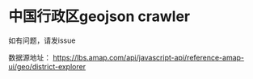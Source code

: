 # 中国行政区geojson crawler

如有问题，请发issue

数据源地址： https://lbs.amap.com/api/javascript-api/reference-amap-ui/geo/district-explorer  